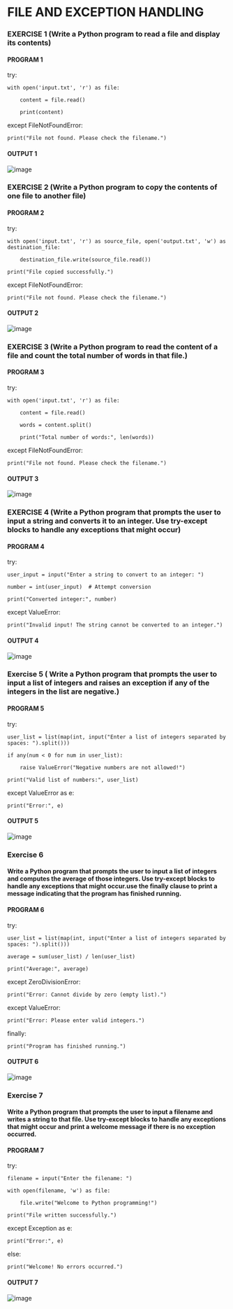 # FILE AND EXCEPTION HANDLING

### EXERCISE 1 (Write a Python program to read a file and display its contents)

#### PROGRAM 1

try:

    with open('input.txt', 'r') as file:
    
        content = file.read()
        
        print(content)
        
except FileNotFoundError:

    print("File not found. Please check the filename.")
    

#### OUTPUT 1    

![image](https://github.com/user-attachments/assets/702850aa-eb11-4554-90b5-1c11717fc14d)



### EXERCISE 2 (Write a Python program to copy the contents of one file to another file)

#### PROGRAM 2

try:

    with open('input.txt', 'r') as source_file, open('output.txt', 'w') as destination_file:
    
        destination_file.write(source_file.read())
        
    print("File copied successfully.")
    
except FileNotFoundError:

    print("File not found. Please check the filename.")
    


#### OUTPUT 2

![image](https://github.com/user-attachments/assets/96a2e6d4-1eb9-4f25-9226-e1e2fa8ad0b7)



### EXERCISE 3 (Write a Python program to read the content of a file and count the total number of words in that file.)

#### PROGRAM 3

try:

    with open('input.txt', 'r') as file:
    
        content = file.read()
        
        words = content.split()
        
        print("Total number of words:", len(words))
        
except FileNotFoundError:

    print("File not found. Please check the filename.")



#### OUTPUT 3

![image](https://github.com/user-attachments/assets/aa5b5b69-8588-486a-a4d9-c8cb8508b96d)



### EXERCISE 4 (Write a Python program that prompts the user to input a string and converts it to an integer. Use try-except blocks to handle any exceptions that might occur)

#### PROGRAM 4

try:

    user_input = input("Enter a string to convert to an integer: ")
    
    number = int(user_input)  # Attempt conversion
    
    print("Converted integer:", number)
    
except ValueError:

    print("Invalid input! The string cannot be converted to an integer.")
    


#### OUTPUT 4

![image](https://github.com/user-attachments/assets/bf2370c0-dfcd-45e2-9238-905bcd2d7ad9)


### Exercise 5 ( Write a Python program that prompts the user to input a list of integers and raises an exception if any of the integers in the list are negative.)

#### PROGRAM 5

try:

    user_list = list(map(int, input("Enter a list of integers separated by spaces: ").split()))
    
    if any(num < 0 for num in user_list):
    
        raise ValueError("Negative numbers are not allowed!")
        
    print("Valid list of numbers:", user_list)
    
except ValueError as e:

    print("Error:", e)
    


#### OUTPUT 5

![image](https://github.com/user-attachments/assets/9977203c-0fe7-4ac9-a294-dd081032f519)


### Exercise 6
#### Write a Python program that prompts the user to input a list of integers and computes the average of those integers. Use try-except blocks to handle any exceptions that might occur.use the finally clause to print a message indicating that the program has finished running.

#### PROGRAM 6

try:

    user_list = list(map(int, input("Enter a list of integers separated by spaces: ").split()))
    
    average = sum(user_list) / len(user_list)
    
    print("Average:", average)
    
except ZeroDivisionError:

    print("Error: Cannot divide by zero (empty list).")
    
except ValueError:

    print("Error: Please enter valid integers.")
    
finally:

    print("Program has finished running.")


  #### OUTPUT 6

  ![image](https://github.com/user-attachments/assets/d63c6b71-a0d2-435a-8fa1-d86dafcbd55a)



### Exercise 7 
#### Write a Python program that prompts the user to input a filename and writes a string to that file. Use try-except blocks to handle any exceptions that might occur and print a welcome message if there is no exception occurred.


#### PROGRAM 7

try:

    filename = input("Enter the filename: ")
    
    with open(filename, 'w') as file:
    
        file.write("Welcome to Python programming!")
        
    print("File written successfully.")
    
except Exception as e:

    print("Error:", e)
    
else:

    print("Welcome! No errors occurred.")


#### OUTPUT 7

![image](https://github.com/user-attachments/assets/7cd7b4cf-73fe-4666-9a46-539875e44748)
